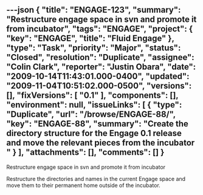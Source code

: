 ---json
{
  "title": "ENGAGE-123",
  "summary": "Restructure engage space in svn and promote it from incubator",
  "tags": "ENGAGE",
  "project": {
    "key": "ENGAGE",
    "title": "Fluid Engage"
  },
  "type": "Task",
  "priority": "Major",
  "status": "Closed",
  "resolution": "Duplicate",
  "assignee": "Colin Clark",
  "reporter": "Justin Obara",
  "date": "2009-10-14T11:43:01.000-0400",
  "updated": "2009-11-04T10:51:02.000-0500",
  "versions": [],
  "fixVersions": [
    "0.1"
  ],
  "components": [],
  "environment": null,
  "issueLinks": [
    {
      "type": "Duplicate",
      "url": "/browse/ENGAGE-88/",
      "key": "ENGAGE-88",
      "summary": "Create the directory structure for the Engage 0.1 release and move the relevant pieces from the incubator "
    }
  ],
  "attachments": [],
  "comments": []
}
---
Restructure engage space in svn and promote it from incubator

Restructure the directories and names in the current Engage space and move them to their permanent home outside of the incubator.

        